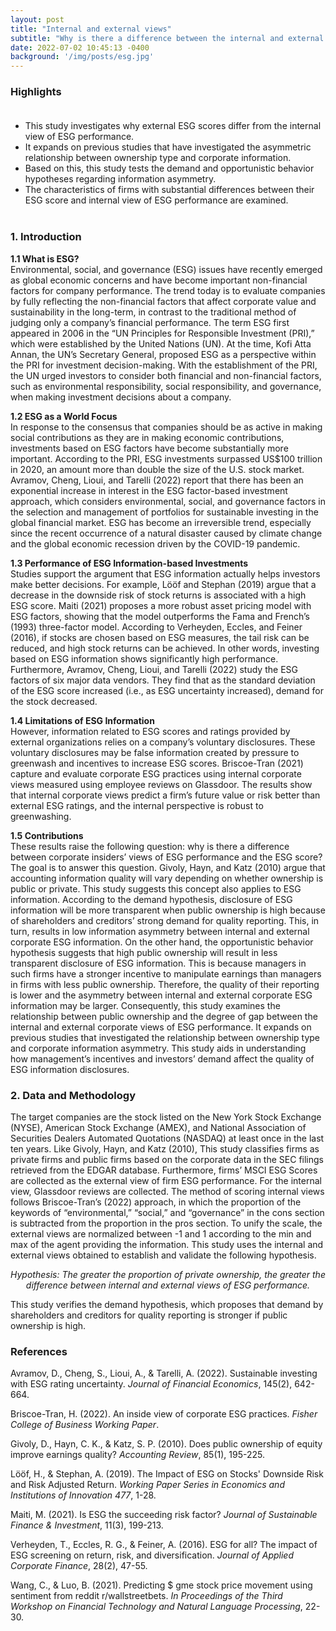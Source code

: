 ```yaml
---
layout: post
title: "Internal and external views"
subtitle: "Why is there a difference between the internal and external views of a company’s ESG performance?"
date: 2022-07-02 10:45:13 -0400
background: '/img/posts/esg.jpg'
---
```


<!-- <script type="text/x-mathjax-config">
  MathJax.Hub.Config({
    tex2jax:
		{inlineMath: [['$','$'], ['\\(','\\)']],
		 displayMath: [ ['$$','$$'], ["\\[","\\]"] ], 
            	 processEscapes: true }
		 });
</script>
<script src="//cdn.mathjax.org/mathjax/latest/MathJax.js?config=TeX-AMS-MML_HTMLorMML"></script> -->


### Highlights <br> <br>

- This study investigates why external ESG scores differ from the internal view of ESG performance.
- It expands on previous studies that have investigated the asymmetric relationship between ownership type and corporate information.
- Based on this, this study tests the demand and opportunistic behavior hypotheses regarding information asymmetry.
- The characteristics of firms with substantial differences between their ESG score and internal view of ESG performance are examined. <br><br>

### 1. Introduction <br>

**1.1 What is ESG?** <br>
Environmental, social, and governance (ESG) issues have recently emerged as global economic concerns and have become important non-financial factors for company performance. The trend today is to evaluate companies by fully reflecting the non-financial factors that affect corporate value and sustainability in the long-term, in contrast to the traditional method of judging only a company’s financial performance. The term ESG first appeared in 2006 in the “UN Principles for Responsible Investment (PRI),” which were established by the United Nations (UN). At the time, Kofi Atta Annan, the UN’s Secretary General, proposed ESG as a perspective within the PRI for investment decision-making. With the establishment of the PRI, the UN urged investors to consider both financial and non-financial factors, such as environmental responsibility, social responsibility, and governance, when making investment decisions about a company.

**1.2 ESG as a World Focus** <br>
In response to the consensus that companies should be as active in making social contributions as they are in making economic contributions, investments based on ESG factors have become substantially more important. According to the PRI, ESG investments surpassed US$100 trillion in 2020, an amount more than double the size of the U.S. stock market. Avramov, Cheng, Lioui, and Tarelli (2022) report that there has been an exponential increase in interest in the ESG factor-based investment approach, which considers environmental, social, and governance factors in the selection and management of portfolios for sustainable investing in the global financial market. ESG has become an irreversible trend, especially since the recent occurrence of a natural disaster caused by climate change and the global economic recession driven by the COVID-19 pandemic.

**1.3 Performance of ESG Information-based Investments** <br>
Studies support the argument that ESG information actually helps investors make better decisions. For example, Lööf and Stephan (2019) argue that a decrease in the downside risk of stock returns is associated with a high ESG score. Maiti (2021) proposes a more robust asset pricing model with ESG factors, showing that the model outperforms the Fama and French’s (1993) three-factor model. According to Verheyden, Eccles, and Feiner (2016), if stocks are chosen based on ESG measures, the tail risk can be reduced, and high stock returns can be achieved. In other words, investing based on ESG information shows significantly high performance. Furthermore, Avramov, Cheng, Lioui, and Tarelli (2022) study the ESG factors of six major data vendors. They find that as the standard deviation of the ESG score increased (i.e., as ESG uncertainty increased), demand for the stock decreased.

**1.4 Limitations of ESG Information** <br>
However, information related to ESG scores and ratings provided by external organizations relies on a company’s voluntary disclosures. These voluntary disclosures may be false information created by pressure to greenwash and incentives to increase ESG scores. Briscoe-Tran (2021) capture and evaluate corporate ESG practices using internal corporate views measured using employee reviews on Glassdoor. The results show that internal corporate views predict a firm’s future value or risk better than external ESG ratings, and the internal perspective is robust to greenwashing.

**1.5 Contributions** <br>
These results raise the following question: why is there a difference between corporate insiders’ views of ESG performance and the ESG score? The goal is to answer this question. Givoly, Hayn, and Katz (2010) argue that accounting information quality will vary depending on whether ownership is public or private. This study suggests this concept also applies to ESG information. According to the demand hypothesis, disclosure of ESG information will be more transparent when public ownership is high because of shareholders and creditors’ strong demand for quality reporting. This, in turn, results in low information asymmetry between internal and external corporate ESG information. On the other hand, the opportunistic behavior hypothesis suggests that high public ownership will result in less transparent disclosure of ESG information. This is because managers in such firms have a stronger incentive to manipulate earnings than managers in firms with less public ownership. Therefore, the quality of their reporting is lower and the asymmetry between internal and external corporate ESG information may be larger. Consequently, this study examines the relationship between public ownership and the degree of gap between the internal and external corporate views of ESG performance. It expands on previous studies that investigated the relationship between ownership type and corporate information asymmetry. This study aids in understanding how management’s incentives and investors’ demand affect the quality of ESG information disclosures.

### 2. Data and Methodology <br>

The target companies are the stock listed on the New York Stock Exchange (NYSE), American Stock Exchange (AMEX), and National Association of Securities Dealers Automated Quotations (NASDAQ) at least once in the last ten years. Like Givoly, Hayn, and Katz (2010), This study classifies firms as private firms and public firms based on the corporate data in the SEC filings retrieved from the EDGAR database. Furthermore, firms’ MSCI ESG Scores are collected as the external view of firm ESG performance. For the internal view, Glassdoor reviews are collected. The method of scoring internal views follows Briscoe-Tran’s (2022) approach, in which the proportion of the keywords of “environmental,” “social,” and “governance” in the cons section is subtracted from the proportion in the pros section. To unify the scale, the external views are normalized between -1 and 1 according to the min and max of the agent providing the information. This study uses the internal and external views obtained to establish and validate the following hypothesis.

<center><i>Hypothesis: The greater the proportion of private ownership, the greater the difference between internal and external views of ESG performance.</i></center>

This study verifies the demand hypothesis, which proposes that demand by shareholders and creditors for quality reporting is stronger if public ownership is high. <br>


### References
Avramov, D., Cheng, S., Lioui, A., & Tarelli, A. (2022). Sustainable investing with ESG rating uncertainty. _Journal of Financial Economics_, 145(2), 642-664.

Briscoe-Tran, H. (2022). An inside view of corporate ESG practices. _Fisher College of Business Working Paper_.

Givoly, D., Hayn, C. K., & Katz, S. P. (2010). Does public ownership of equity improve earnings quality? _Accounting Review_, 85(1), 195-225.

Lööf, H., & Stephan, A. (2019). The Impact of ESG on Stocks' Downside Risk and Risk Adjusted Return. _Working Paper Series in Economics and Institutions of Innovation 477_, 1-28.

Maiti, M. (2021). Is ESG the succeeding risk factor? _Journal of Sustainable Finance & Investment_, 11(3), 199-213.

Verheyden, T., Eccles, R. G., & Feiner, A. (2016). ESG for all? The impact of ESG screening on return, risk, and diversification. _Journal of Applied Corporate Finance_, 28(2), 47-55.

Wang, C., & Luo, B. (2021). Predicting $ gme stock price movement using sentiment from reddit r/wallstreetbets. _In Proceedings of the Third Workshop on Financial Technology and Natural Language Processing_, 22-30.
